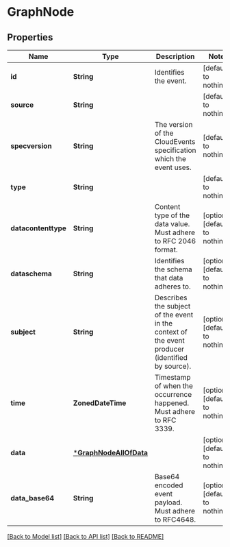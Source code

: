 # GraphNode


## Properties
Name | Type | Description | Notes
------------ | ------------- | ------------- | -------------
**id** | **String** | Identifies the event. | [default to nothing]
**source** | **String** |  | [default to nothing]
**specversion** | **String** | The version of the CloudEvents specification which the event uses. | [default to nothing]
**type** | **String** |  | [default to nothing]
**datacontenttype** | **String** | Content type of the data value. Must adhere to RFC 2046 format. | [optional] [default to nothing]
**dataschema** | **String** | Identifies the schema that data adheres to. | [optional] [default to nothing]
**subject** | **String** | Describes the subject of the event in the context of the event producer (identified by source). | [optional] [default to nothing]
**time** | **ZonedDateTime** | Timestamp of when the occurrence happened. Must adhere to RFC 3339. | [optional] [default to nothing]
**data** | [***GraphNodeAllOfData**](GraphNodeAllOfData.md) |  | [optional] [default to nothing]
**data_base64** | **String** | Base64 encoded event payload. Must adhere to RFC4648. | [optional] [default to nothing]


[[Back to Model list]](../README.md#models) [[Back to API list]](../README.md#api-endpoints) [[Back to README]](../README.md)


